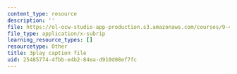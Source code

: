 ```yaml
---
content_type: resource
description: ''
file: https://ol-ocw-studio-app-production.s3.amazonaws.com/courses/9-40-introduction-to-neural-computation-spring-2018/254857744fbbe4b284ead910d08ef7fc_3GC721pNRLE.srt
file_type: application/x-subrip
learning_resource_types: []
resourcetype: Other
title: 3play caption file
uid: 25485774-4fbb-e4b2-84ea-d910d08ef7fc
---
```

